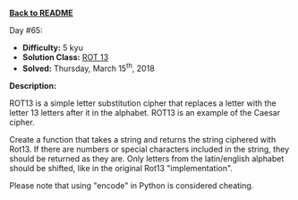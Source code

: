 ﻿<a href=https://github.com/hlais/Kata---a---Day><b>Back to README</b><a>

Day #65: 

* <b>Difficulty:</b> 5 kyu
* <b>Solution Class:</b> [ROT 13](Rot13.cs)
* <b>Solved:</b> Thursday, March 15<sup>th</sup>, 2018

<b>Description:</b>

ROT13 is a simple letter substitution cipher that replaces a letter with the letter 13 letters after it in the alphabet. ROT13 is an example of the Caesar cipher.

Create a function that takes a string and returns the string ciphered with Rot13. If there are numbers or special characters included in the string, they should be returned as they are. Only letters from the latin/english alphabet should be shifted, like in the original Rot13 "implementation".

Please note that using "encode" in Python is considered cheating.
